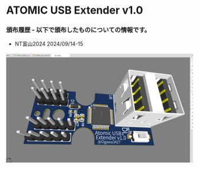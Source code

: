 # ATOMIC USB Extender v1.0

### 頒布履歴 - 以下で頒布したものについての情報です。
- NT富山2024 2024/09/14-15

![3d](./3d.png)

